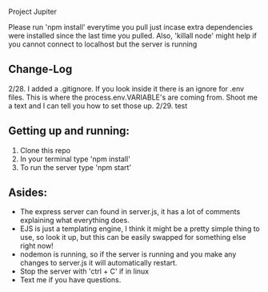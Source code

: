 Project Jupiter

Please run 'npm install' everytime you pull just incase extra dependencies were installed since the last time you pulled.
Also, 'killall node' might help if you cannot connect to localhost but the server is running

## Change-Log
2/28. I added a .gitignore. If you look inside it there is an ignore for .env files. This is where the process.env.VARIABLE's are coming from. Shoot me a text and I can tell you how to set those up.
2/29. test

## Getting up and running:
1. Clone this repo
2. In your terminal type 'npm install'
3. To run the server type 'npm start'

## Asides:
* The express server can found in server.js, it has a lot of comments explaining what everything does.
* EJS is just a templating engine, I think it might be a pretty simple thing to use, so look it up, but this can be easily swapped for something else right now!
* nodemon is running, so if the server is running and you make any changes to server.js it will automatically restart.
* Stop the server with 'ctrl + C' if in linux
* Text me if you have questions.
